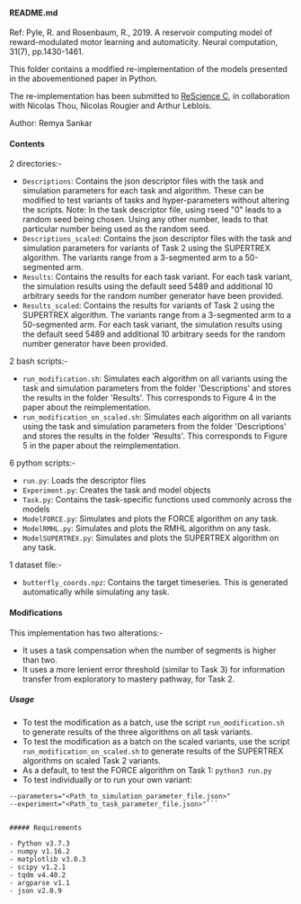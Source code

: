 #### README.md

Ref: 
Pyle, R. and Rosenbaum, R., 2019.
A reservoir computing model of reward-modulated motor learning and automaticity.
Neural computation, 31(7), pp.1430-1461.

This folder contains a modified re-implementation of the models presented in the  abovementioned paper in Python.

The re-implementation has been submitted to [ReScience C](https://rescience-c.github.io/),  in collaboration with Nicolas Thou, Nicolas Rougier and Arthur Leblois.

Author: Remya Sankar

#### Contents

2 directories:-

- ```Descriptions```: Contains the json descriptor files with the task and simulation parameters for each task and algorithm. These can be modified to test variants of tasks and hyper-parameters without altering the scripts. Note: In the task descriptor file, using rseed "0" leads to a random seed being chosen.  Using any other number, leads to that particular number being used as the random seed.
- ```Descriptions_scaled```: Contains the json descriptor files with the task and simulation parameters for variants of Task 2 using the SUPERTREX algorithm. The variants range from a 3-segmented arm to a 50-segmented arm.
- ```Results```: Contains the results for each task variant. For each task variant, the simulation results using the default seed 5489 and additional 10 arbitrary seeds for the random number generator have been provided.
- ```Results_scaled```: Contains the results for variants of Task 2 using the SUPERTREX algorithm. The variants range from a 3-segmented arm to a 50-segmented arm.  For each task variant, the simulation results using the default seed 5489 and additional 10 arbitrary seeds for the random number generator have been provided.

2 bash scripts:-

-   ```run_modification.sh```: Simulates each algorithm on all variants using the task and simulation parameters from the folder 'Descriptions' and stores the results in the folder 'Results'. This corresponds to Figure 4 in the paper about the reimplementation.
-   ```run_modification_on_scaled.sh```: Simulates each algorithm on all variants using the task and simulation parameters from the folder 'Descriptions' and stores the results in the folder 'Results'. This corresponds to Figure 5 in the paper about the reimplementation.

6 python scripts:-

- ```run.py```: Loads the descriptor files
- ```Experiment.py```: Creates the task and model objects
- ```Task.py```: Contains the task-specific functions used commonly across the models
- ```ModelFORCE.py```: Simulates and plots the FORCE algorithm on any task.
- ```ModelRMHL.py```: Simulates and plots the RMHL algorithm on any task.
- ```ModelSUPERTREX.py```: Simulates and plots the SUPERTREX algorithm on any task.

1 dataset file:-

- ```butterfly_coords.npz```: Contains the target timeseries. This is generated automatically while simulating any task.

#### Modifications

This implementation has two alterations:-

- It uses a task compensation when the number of segments  is higher than two.
- It uses a more lenient error  threshold (similar to Task  3) for information transfer from exploratory to mastery pathway, for Task 2.

##### Usage

-  To test the modification as a batch, use the script ```run_modification.sh``` to generate results of the three algorithms on all task variants.
-  To test the modification as a batch on the scaled variants, use the script ```run_modification_on_scaled.sh``` to generate results of the SUPERTREX algorithms on scaled Task 2 variants.
-  As a default, to test the FORCE algorithm on Task 1:  ```python3 run.py```
-  To test individually or to run your own variant:
```python3 run.py
--parameters="<Path_to_simulation_parameter_file.json>"
--experiment="<Path_to_task_parameter_file.json>"```


##### Requirements

- Python v3.7.3
- numpy v1.16.2
- matplotlib v3.0.3
- scipy v1.2.1
- tqdm v4.40.2
- argparse v1.1
- json v2.0.9
